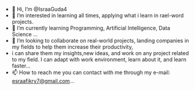 - 👋 Hi, I’m @IsraaGuda4
- 👀 I’m interested in learning all times, applying what i learn in rael-word projects.
- 🌱 I’m currently learning Programming, Artificial Intelligence, Data Science ...
- 💞️ I’m looking to collaborate on real-world projects, landing companies in my fields to help them increase their productivity, 
- i can share them my insights,new ideas, and work on any project related to my field. I can adapt with work environment, learn about it, and learn faster...
- 📫 How to reach me you can contact with me through my e-mail: esraafikry7@gmail.com...

<!---
IsraaGuda4/IsraaGuda4 is a ✨ special ✨ repository because its `README.md` (this file) appears on your GitHub profile.
You can click the Preview link to take a look at your changes.
--->
